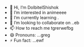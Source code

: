 - 👋 Hi, I’m DolbitelShishok
- 👀 I’m interested in animeeee
- 🌱 I’m currently learning .
- 💞️ I’m looking to collaborate on ..eb
- 📫 How to reach me tgrerwefbg
- 😄 Pronouns: ...greg
- ⚡ Fun fact: ...ewf
<!---drgew
DolbitelShishok/DolbitelShishok is a ✨ special ✨ repository because its `README.md` (this file) appears on your GitHub profile.
You can click the Preview link to take a look at your changes.
---
